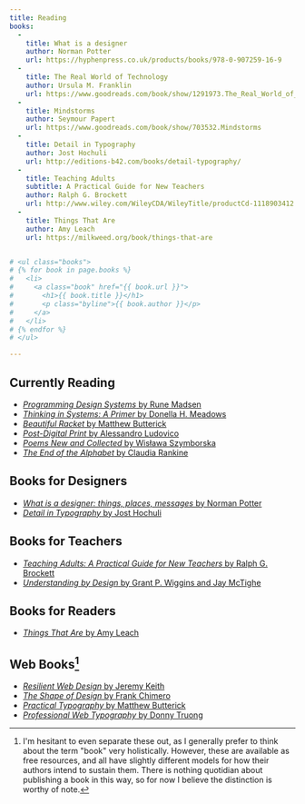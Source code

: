```yaml
---
title: Reading
books:
  -
    title: What is a designer
    author: Norman Potter
    url: https://hyphenpress.co.uk/products/books/978-0-907259-16-9
  -
    title: The Real World of Technology
    author: Ursula M. Franklin
    url: https://www.goodreads.com/book/show/1291973.The_Real_World_of_Technology
  -
    title: Mindstorms
    author: Seymour Papert
    url: https://www.goodreads.com/book/show/703532.Mindstorms
  -
    title: Detail in Typography
    author: Jost Hochuli
    url: http://editions-b42.com/books/detail-typography/
  -
    title: Teaching Adults
    subtitle: A Practical Guide for New Teachers
    author: Ralph G. Brockett
    url: http://www.wiley.com/WileyCDA/WileyTitle/productCd-1118903412.html
  -
    title: Things That Are
    author: Amy Leach
    url: https://milkweed.org/book/things-that-are


# <ul class="books">
# {% for book in page.books %}
#   <li>
#     <a class="book" href="{{ book.url }}">
#       <h1>{{ book.title }}</h1>
#       <p class="byline">{{ book.author }}</p>
#     </a>
#   </li>
# {% endfor %}
# </ul>

---
```


Currently Reading
-----------------

* [<cite>Programming Design Systems</cite> by Rune Madsen](https://programmingdesignsystems.com)
* [<cite>Thinking in Systems: A Primer</cite> by Donella H. Meadows](https://www.goodreads.com/book/show/3828902-thinking-in-systems)
* [<cite>Beautiful Racket</cite> by Matthew Butterick](http://beautifulracket.com/)
* [<cite>Post-Digital Print</cite> by Alessandro Ludovico](http://postdigitalprint.org)
* [<cite>Poems New and Collected</cite> by Wisława Szymborska](https://www.goodreads.com/book/show/10205.Poems_New_and_Collected)
* [<cite>The End of the Alphabet</cite> by Claudia Rankine](https://www.goodreads.com/book/show/270904.The_End_of_the_Alphabet)


Books for Designers
-------------------

* [<cite>What is a designer: things, places, messages</cite> by Norman Potter](https://hyphenpress.co.uk/products/books/978-0-907259-16-9)
* [<cite>Detail in Typography</cite> by Jost Hochuli](http://editions-b42.com/books/detail-typography/)


Books for Teachers
------------------

* [<cite>Teaching Adults: A Practical Guide for New Teachers</cite> by Ralph G. Brockett](http://www.wiley.com/WileyCDA/WileyTitle/productCd-1118903412.html)
* [<cite>Understanding by Design</cite> by Grant P. Wiggins and Jay McTighe](http://www.indiebound.org/book/9781416600350)


Books for Readers
-----------------

* [<cite>Things That Are</cite> by Amy Leach](https://milkweed.org/book/things-that-are)


Web Books[^webbooks]
--------------------

* [<cite>Resilient Web Design</cite> by Jeremy Keith](https://resilientwebdesign.com)
* [<cite>The Shape of Design</cite> by Frank Chimero](http://shapeofdesignbook.com)
* [<cite>Practical Typography</cite> by Matthew Butterick](http://practicaltypography.com)
* [<cite>Professional Web Typography</cite> by Donny Truong](https://prowebtype.com)



[^webbooks]: I'm hesitant to even separate these out, as I generally prefer to think about the term "book" very holistically. However, these are available as free resources, and all have slightly different models for how their authors intend to sustain them. There is nothing quotidian about publishing a book in this way, so for now I believe the distinction is worthy of note.

